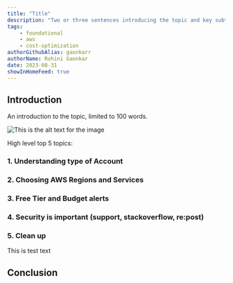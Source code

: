 ```yaml
---
title: "Title"
description: "Two or three sentences introducing the topic and key subtopics (for example, Devops might reference logging, monitoring, and observability)"
tags:
    - foundational
    - aws
    - cost-optimization 
authorGithubAlias: gaonkarr
authorName: Rohini Gaonkar
date: 2023-08-31
showInHomeFeed: true
---
```



## Introduction

An introduction to the topic, limited to 100 words.

![This is the alt text for the image](images/where-this-image-is-stored.png)

High level top 5 topics:

### 1. Understanding type of Account

### 2. Choosing AWS Regions and Services

### 3. Free Tier and Budget alerts

### 4. Security is important (support, stackoverflow, re:post)

### 5. Clean up
This is test text

## Conclusion
